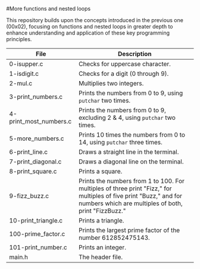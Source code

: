 #More functions and nested loops 

This repository builds upon the concepts introduced in the previous one (00x02), focusing on functions and nested loops in greater depth to enhance understanding and application of these key programming principles.

| File                   | Description                                                                                                         |
|------------------------|---------------------------------------------------------------------------------------------------------------------|
| 0-isupper.c            | Checks for uppercase character.                                                                                    |
| 1-isdigit.c            | Checks for a digit (0 through 9).                                                                                 |
| 2-mul.c                | Multiplies two integers.                                                                                           |
| 3-print_numbers.c      | Prints the numbers from 0 to 9, using `putchar` two times.                                                        |
| 4-print_most_numbers.c | Prints the numbers from 0 to 9, excluding 2 & 4, using `putchar` two times.                                       |
| 5-more_numbers.c       | Prints 10 times the numbers from 0 to 14, using `putchar` three times.                                            |
| 6-print_line.c         | Draws a straight line in the terminal.                                                                             |
| 7-print_diagonal.c     | Draws a diagonal line on the terminal.                                                                             |
| 8-print_square.c       | Prints a square.                                                                                                   |
| 9-fizz_buzz.c          | Prints the numbers from 1 to 100. For multiples of three print "Fizz," for multiples of five print "Buzz," and for numbers which are multiples of both, print "FizzBuzz." |
| 10-print_triangle.c     | Prints a triangle.                                                                                                 |
| 100-prime_factor.c     | Prints the largest prime factor of the number 612852475143.                                                       |
| 101-print_number.c      | Prints an integer.                                                                                                |
| main.h                 | The header file.                                                                                                   |




